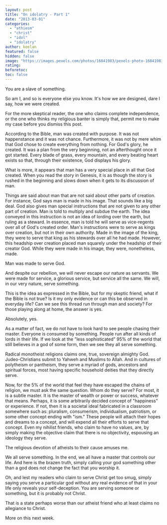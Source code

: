 ```yaml
---
layout: post
title: "On idolatry - Part 1"
date: "2013-03-01"
categories: 
  - "athiesm"
  - "christ"
  - "idol"
  - "idolatry"
author: keelan
featured: false
hidden: false
image: "https://images.pexels.com/photos/16841983/pexels-photo-16841983.jpeg"
rating:
beforetoc:
toc: false
---
```


You are a slave of something.

So am I, and so is everyone else you know. It's how we are designed, dare I say, how we were created.

For the more skeptical reader, the one who claims complete independence, or the one who thinks my religious banter is simply that, permit me to make my case before you dismiss this post.

According to the Bible, man was created with purpose. It was not happenstance and it was not chance. Furthermore, it was not by mere whim that God chose to create everything from nothing. For God's glory, he created. It was a plan from the very beginning, not an afterthought once it got started. Every blade of grass, every mountain, and every beating heart exists so that, through their existence, God displays his glory.

What is more, it appears that man has a very special place in all that God created. When you read the story in Genesis, it is as though the story is rushed in the beginning and slows down when it gets to its discussion of man.

Things are said about man that are not said about other parts of creation. For instance, God says man is made in his image. That sounds like a big deal. God also gives man special instructions that are not given to any other part of creation. Man is told to multiply and subdue the earth. The idea conveyed in this instruction is not an idea of lording over the earth, but ruling as a steward. In essence, man is told he will serve as vice-regents over all of God's created order. Man's instructions were to serve as kings over creation, but not in their own authority. Made in the image of the king, they were to serve that king as his stewards over all he had made. However, this headship over creation placed man squarely under the headship of their creator God. While they were made in his image, they were, nonetheless, made.

Man was made to serve God.

And despite our rebellion, we will never escape our nature as servants. We were made for service, a glorious service, but service all the same. We will, in our very nature, serve something.

This is the idea as expressed in the Bible, but for my skeptic friend, what if the Bible is not true? Is it my only evidence or can this be observed in everyday life? Can we see this thread run through man and society? For those playing along at home, the answer is yes.

Absolutely, yes.

As a matter of fact, we do not have to look hard to see people chasing their master. Everyone is consumed by something. People run after all kinds of lords in their life. If we look at the "less sophisticated" 95% of the world that still believes in a god of some form, then we see they all serve something.

Radical monotheist religions claims one, true, sovereign almighty God. Judeo-Christians submit to Yahweh and Muslims to Allah. And in cultures of polytheism or pantheism, they serve a myriad of gods, ancestors and spiritual forces, most having specific household deities that they directly serve.

Now, for the 5% of the world that feel they have escaped the chains of religion, we must ask the same question. Whom do they serve? For most, it is a subtle master. It is the master of wealth or power or success, whatever that means. Perhaps, it is some arbitrarily decided concept of "happiness" or experience. If not, then it is a societal ideal fabricated in a classroom somewhere such as: pluralism, consumerism, individualism, patriotism, or some other concept ending with "ism." These people will attach their hopes and dreams to a concept, and will expend all their efforts to serve that concept. Even my nihilist friends, who claim to have no values, are, by simply making the objective claim that there is no objectivity, espousing an ideology they serve.

The religious devotion of atheists to their cause amuses me.

We all serve something. In the end, we all have a master that controls our life. And here is the brazen truth, simply calling your god something other than a god does not change the fact that you worship it.

Oh, and lest my readers who claim to serve Christ get too smug, simply saying you serve a particular god without any real evidence of that in your life only reveals your self-deception. You are serving someone or something, but it is probably not Christ.

That is a state perhaps worse than our atheist friend who at least claims no allegiance to Christ.

More on this next week.
